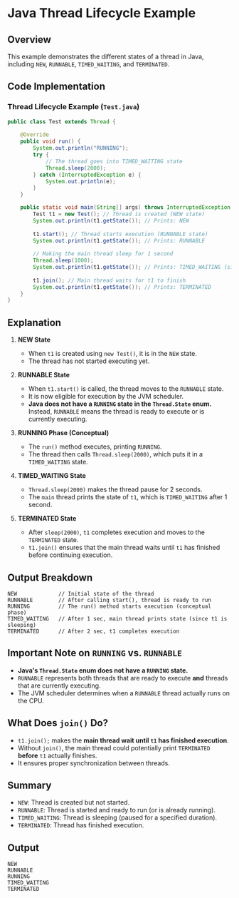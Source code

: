# Java Thread Lifecycle Example

## Overview
This example demonstrates the different states of a thread in Java, including `NEW`, `RUNNABLE`, `TIMED_WAITING`, and `TERMINATED`.

## Code Implementation

### **Thread Lifecycle Example (`Test.java`)**
```java
public class Test extends Thread {
    
    @Override
    public void run() {
        System.out.println("RUNNING");
        try {
            // The thread goes into TIMED_WAITING state
            Thread.sleep(2000);
        } catch (InterruptedException e) {
            System.out.println(e);
        }
    }

    public static void main(String[] args) throws InterruptedException {
        Test t1 = new Test(); // Thread is created (NEW state)
        System.out.println(t1.getState()); // Prints: NEW
        
        t1.start(); // Thread starts execution (RUNNABLE state)
        System.out.println(t1.getState()); // Prints: RUNNABLE
        
        // Making the main thread sleep for 1 second
        Thread.sleep(1000);
        System.out.println(t1.getState()); // Prints: TIMED_WAITING (since t1 is sleeping)
        
        t1.join(); // Main thread waits for t1 to finish
        System.out.println(t1.getState()); // Prints: TERMINATED
    }
}
```

## Explanation
1. **NEW State**
   - When `t1` is created using `new Test()`, it is in the `NEW` state.
   - The thread has not started executing yet.

2. **RUNNABLE State**
   - When `t1.start()` is called, the thread moves to the `RUNNABLE` state.
   - It is now eligible for execution by the JVM scheduler.
   - **Java does not have a `RUNNING` state in the `Thread.State` enum.** Instead, `RUNNABLE` means the thread is ready to execute or is currently executing.

3. **RUNNING Phase (Conceptual)**
   - The `run()` method executes, printing `RUNNING`.
   - The thread then calls `Thread.sleep(2000)`, which puts it in a `TIMED_WAITING` state.

4. **TIMED_WAITING State**
   - `Thread.sleep(2000)` makes the thread pause for 2 seconds.
   - The `main` thread prints the state of `t1`, which is `TIMED_WAITING` after 1 second.

5. **TERMINATED State**
   - After `sleep(2000)`, `t1` completes execution and moves to the `TERMINATED` state.
   - `t1.join()` ensures that the main thread waits until `t1` has finished before continuing execution.

## Output Breakdown
```
NEW             // Initial state of the thread
RUNNABLE        // After calling start(), thread is ready to run
RUNNING         // The run() method starts execution (conceptual phase)
TIMED_WAITING   // After 1 sec, main thread prints state (since t1 is sleeping)
TERMINATED      // After 2 sec, t1 completes execution
```

## Important Note on `RUNNING` vs. `RUNNABLE`
- **Java's `Thread.State` enum does not have a `RUNNING` state.**
- `RUNNABLE` represents both threads that are ready to execute **and** threads that are currently executing.
- The JVM scheduler determines when a `RUNNABLE` thread actually runs on the CPU.

## What Does `join()` Do?
- `t1.join();` makes the **main thread wait until `t1` has finished execution**.
- Without `join()`, the main thread could potentially print `TERMINATED` **before** `t1` actually finishes.
- It ensures proper synchronization between threads.

## Summary
- `NEW`: Thread is created but not started.
- `RUNNABLE`: Thread is started and ready to run (or is already running).
- `TIMED_WAITING`: Thread is sleeping (paused for a specified duration).
- `TERMINATED`: Thread has finished execution.

## Output
    NEW
    RUNNABLE
    RUNNING
    TIMED_WAITING
    TERMINATED


